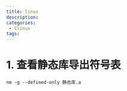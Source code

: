 ```yaml
---
title: linux
description:
categories:
 - Clinux
tags:
---
```


# 1. 查看静态库导出符号表

```
nm -g --defined-only 静态库.a
```